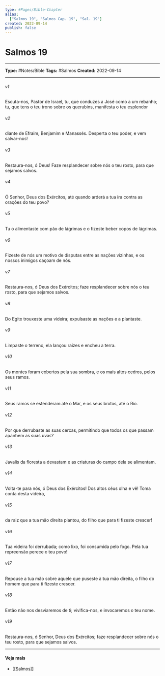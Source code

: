 ```yaml
---
type: #Pages/Bible-Chapter
alias:
  ["Salmos 19", "Salmos Cap. 19", "Sal. 19"]
created: 2022-09-14
publish: false
---
```


# Salmos 19

---

**Type:** #Notes/Bible
**Tags:** #Salmos
**Created:** 2022-09-14

---

###### v1
Escuta-nos, Pastor de Israel, tu, que conduzes a José como a um rebanho; tu, que tens o teu trono sobre os querubins, manifesta o teu esplendor
###### v2
diante de Efraim, Benjamim e Manassés. Desperta o teu poder, e vem salvar-nos!
###### v3
Restaura-nos, ó Deus! Faze resplandecer sobre nós o teu rosto, para que sejamos salvos.
###### v4
Ó Senhor, Deus dos Exércitos, até quando arderá a tua ira contra as orações do teu povo?
###### v5
Tu o alimentaste com pão de lágrimas e o fizeste beber copos de lágrimas.
###### v6
Fizeste de nós um motivo de disputas entre as nações vizinhas, e os nossos inimigos caçoam de nós.
###### v7
Restaura-nos, ó Deus dos Exércitos; faze resplandecer sobre nós o teu rosto, para que sejamos salvos.
###### v8
Do Egito trouxeste uma videira; expulsaste as nações e a plantaste.
###### v9
Limpaste o terreno, ela lançou raízes e encheu a terra.
###### v10
Os montes foram cobertos pela sua sombra, e os mais altos cedros, pelos seus ramos.
###### v11
Seus ramos se estenderam até o Mar, e os seus brotos, até o Rio.
###### v12
Por que derrubaste as suas cercas, permitindo que todos os que passam apanhem as suas uvas?
###### v13
Javalis da floresta a devastam e as criaturas do campo dela se alimentam.
###### v14
Volta-te para nós, ó Deus dos Exércitos! Dos altos céus olha e vê! Toma conta desta videira,
###### v15
da raiz que a tua mão direita plantou, do filho que para ti fizeste crescer!
###### v16
Tua videira foi derrubada; como lixo, foi consumida pelo fogo. Pela tua repreensão perece o teu povo!
###### v17
Repouse a tua mão sobre aquele que puseste à tua mão direita, o filho do homem que para ti fizeste crescer.
###### v18
Então não nos desviaremos de ti; vivifica-nos, e invocaremos o teu nome.
###### v19
Restaura-nos, ó Senhor, Deus dos Exércitos; faze resplandecer sobre nós o teu rosto, para que sejamos salvos.


---

#### Veja mais

- [[Salmos]]
